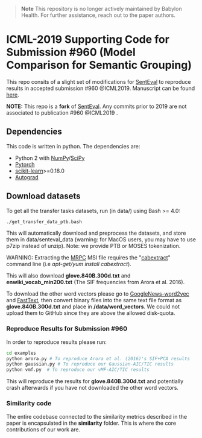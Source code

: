 > **Note**
> This repository is no longer actively maintained by Babylon Health. For further assistance, reach out to the paper authors.

# ICML-2019 Supporting Code for Submission #960 (Model Comparison for Semantic Grouping)

This repo consits of a slight set of modifications for [SentEval](https://github.com/facebookresearch/SentEval) to reproduce results in accepted submission #960 @ICML2019. Manuscript can be found [here](https://arxiv.org/pdf/1904.13323.pdf).

**NOTE:** This repo is a **fork** of [SentEval](https://github.com/facebookresearch/SentEval). Any commits prior to 2019 are not associated to publication #960 @ICML2019 . 

## Dependencies

This code is written in python. The dependencies are:

* Python 2 with [NumPy](http://www.numpy.org/)/[SciPy](http://www.scipy.org/)
* [Pytorch](http://pytorch.org/)
* [scikit-learn](http://scikit-learn.org/stable/index.html)>=0.18.0
* [Autograd](https://github.com/HIPS/autograd/)


## Download datasets
To get all the transfer tasks datasets, run (in data/) using Bash >= 4.0:
```bash
./get_transfer_data_ptb.bash
```
This will automatically download and preprocess the datasets, and store them in data/senteval_data (warning: for MacOS users, you may have to use p7zip instead of unzip). Note: we provide PTB or MOSES tokenization.

WARNING: Extracting the [MRPC](https://www.microsoft.com/en-us/download/details.aspx?id=52398) MSI file requires the "[cabextract](https://www.cabextract.org.uk/#install)" command line (i.e *apt-get/yum install cabextract*).

This will also download **glove.840B.300d.txt** and **enwiki_vocab_min200.txt** (The SIF frequencies from Arora et al. 2016).

To download the other word vectors please go to [GoogleNews-word2vec](https://drive.google.com/uc?id=0B7XkCwpI5KDYNlNUTTlSS21pQmM&export=download) and [FastText](https://s3-us-west-1.amazonaws.com/fasttext-vectors/crawl-300d-2M.vec.zip), then convert binary files into the same text file format as **glove.840B.300d.txt** and place in **/data/word_vectors**. We could not upload them to GitHub since they are above the allowed disk-quota.

### Reproduce Results for Submission #960 

In order to reproduce results please run:

```bash
cd examples
python arora.py # To reproduce Arora et al. (2016)'s SIF+PCA results
python gaussian.py # To reproduce our Gaussian-AIC/TIC results
python vmf.py  # To reproduce our vMF-AIC/TIC results
```

This will reproduce the results for **glove.840B.300d.txt** and potentially crash afterwards if you have not downloaded the other word vectors. 

### Similarity code
The entire codebase connected to the similarity metrics described in the paper is encapsulated in the **similarity** folder. This is where the core contributions of our work are.
